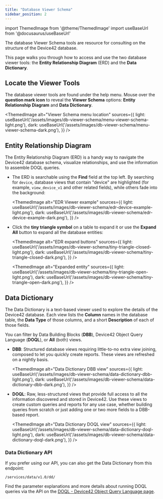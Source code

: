 ```yaml
---
title: "Database Viewer Schema"
sidebar_position: 2
---
```


import ThemedImage from '@theme/ThemedImage'
import useBaseUrl from '@docusaurus/useBaseUrl'

The database Viewer Schema tools are resource for consulting on the structure of the Device42 database. 

This page walks you through how to access and use the two database viewer tools: the **Entity Relationship Diagram** (ERD) and the **Data Dictionary**.

## Locate the Viewer Tools

The database viewer tools are found under the help menu. Mouse over the **question mark icon** to reveal the **Viewer Schema** options: **Entity Relationship Diagram** and **Data Dictionary**.

<ThemedImage
  alt="Viewer Schema menu location"
  sources={{
    light: useBaseUrl('/assets/images/db-viewer-schema/menu-viewer-schema-light.png'),
    dark: useBaseUrl('/assets/images/db-viewer-schema/menu-viewer-schema-dark.png'),
  }}
/>

## Entity Relationship Diagram

The Entity Relationship Diagram (ERD) is a handy way to navigate the Device42 database schema, visualize relationships, and use the information to assemble DOQL queries. 

- The ERD is searchable using the **Find** field at the top left. By searching for `device`, database views that contain "device" are highlighted (for example, `view_device_v1` and other related fields), while others fade into the background:

    <ThemedImage
    alt="EDR Viewer example"
    sources={{
        light: useBaseUrl('/assets/images/db-viewer-schema/edr-device-example-light.png'),
        dark: useBaseUrl('/assets/images/db-viewer-schema/edr-device-example-dark.png'),
    }}
    />

- Click the **tiny triangle symbol** on a table to expand it or use the **Expand All** button to expand all the database entities:

    <ThemedImage
    alt="EDR expand buttons"
    sources={{
        light: useBaseUrl('/assets/images/db-viewer-schema/tiny-triangle-closed-light.png'),
        dark: useBaseUrl('/assets/images/db-viewer-schema/tiny-triangle-closed-dark.png'),
    }}
    />

    <ThemedImage
    alt="Expanded entity"
    sources={{
        light: useBaseUrl('/assets/images/db-viewer-schema/tiny-triangle-open-light.png'),
        dark: useBaseUrl('/assets/images/db-viewer-schema/tiny-triangle-open-dark.png'),
    }}
    />

## Data Dictionary

The Data Dictionary is a text-based viewer used to explore the details of the Device42 database. Each view lists the **Column** names in the database table, the **Data Type** of those columns, and a short **Description** of each of those fields.

You can filter by Data Building Blocks (**DBB**), Device42 Object Query Language (**DOQL**), or **All** (both) views.

- **DBB**: Structured database views requiring little-to-no extra view joining, composed to let you quickly create reports. These views are refreshed on a nightly basis. 

    <ThemedImage
    alt="Data Dictionary DBB view"
    sources={{
        light: useBaseUrl('/assets/images/db-viewer-schema/data-dictionary-dbb-light.png'),
        dark: useBaseUrl('/assets/images/db-viewer-schema/data-dictionary-dbb-dark.png'),
    }}
    />

- **DOQL**: Raw, less-structured views that provide full access to all the information discovered and stored in Device42. Use these views to create custom queries and reports for any use case, whether building queries from scratch or just adding one or two more fields to a DBB-based report.

    <ThemedImage
    alt="Data Dictionary DOQL view"
    sources={{
        light: useBaseUrl('/assets/images/db-viewer-schema/data-dictionary-doql-light.png'),
        dark: useBaseUrl('/assets/images/db-viewer-schema/data-dictionary-doql-dark.png'),
    }}
    />

### Data Dictionary API

If you prefer using our API, you can also get the Data Dictionary from this endpoint: 

```
/services/data/v1.0/dd/
```
Find the parameter explanations and more details about running DOQL queries via the API on the [DOQL - Device42 Object Query Language page](index.md).
